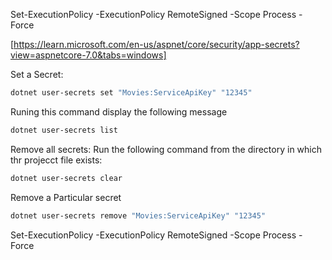 Set-ExecutionPolicy -ExecutionPolicy RemoteSigned -Scope Process -Force



[https://learn.microsoft.com/en-us/aspnet/core/security/app-secrets?view=aspnetcore-7.0&tabs=windows]

Set a Secret:
```bash
dotnet user-secrets set "Movies:ServiceApiKey" "12345"
```

Runing this command display the following message
```bash 
dotnet user-secrets list
```

Remove all secrets:
Run the following command from the directory in which thr projecct file exists: 
```bash 
dotnet user-secrets clear 
```

Remove a Particular secret
```bash 
dotnet user-secrets remove "Movies:ServiceApiKey" "12345"
```

Set-ExecutionPolicy -ExecutionPolicy RemoteSigned -Scope Process -Force

